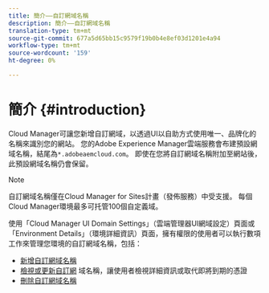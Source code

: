 ```yaml
---
title: 簡介——自訂網域名稱
description: 簡介——自訂網域名稱
translation-type: tm+mt
source-git-commit: 677a5d65bb15c9579f19b0b4e8ef03d1201e4a94
workflow-type: tm+mt
source-wordcount: '159'
ht-degree: 0%

---
```



# 簡介 {#introduction}

Cloud Manager可讓您新增自訂網域，以透過UI以自助方式使用唯一、品牌化的名稱來識別您的網站。 您的Adobe Experience Manager雲端服務會布建預設網域名稱，結尾為`*.adobeaemcloud.com`。 即使在您將自訂網域名稱附加至網站後，此預設網域名稱仍會保留。

>[!NOTE]
>自訂網域名稱僅在Cloud Manager for Sites計畫（發佈服務）中受支援。 每個Cloud Manager環境最多可托管100個自定義域。

使用「Cloud Manager UI Domain Settings」（雲端管理器UI網域設定）頁面或「Environment Details」（環境詳細資訊）頁面，擁有權限的使用者可以執行數項工作來管理您環境的自訂網域名稱，包括：

* [新增自訂網域名稱](/help/implementing/cloud-manager/custom-domain-names/add-custom-domain-name.md)
* [檢視或更新自訂網](/help/implementing/cloud-manager/custom-domain-names/view-update-replace-custom-domain-name.md) 域名稱，讓使用者檢視詳細資訊或取代即將到期的憑證
* [刪除自訂網域名稱](/help/implementing/cloud-manager/custom-domain-names/delete-custom-domain-name.md)